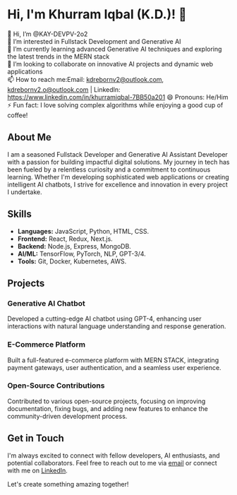 # Hi, I'm Khurram Iqbal (K.D.)! 👋

👋 Hi, I’m @KAY-DEVPV-2o2  
👀 I’m interested in Fullstack Development and Generative AI  
🌱 I’m currently learning advanced Generative AI techniques and exploring the latest trends in the MERN stack  
💞️ I’m looking to collaborate on innovative AI projects and dynamic web applications  
📫 How to reach me:Email: kdrebornv2@outlook.com, kdrebornv2.o@outlook.com | LinkedIn: https://www.linkedin.com/in/khurramiqbal-7BB50a201
😄 Pronouns: He/Him  
⚡ Fun fact: I love solving complex algorithms while enjoying a good cup of coffee!

## About Me

I am a seasoned Fullstack Developer and Generative AI Assistant Developer with a passion for building impactful digital solutions. My journey in tech has been fueled by a relentless curiosity and a commitment to continuous learning. Whether I'm developing sophisticated web applications or creating intelligent AI chatbots, I strive for excellence and innovation in every project I undertake.

## Skills

- **Languages:** JavaScript, Python, HTML, CSS.
- **Frontend:** React, Redux, Next.js.
- **Backend:** Node.js, Express, MongoDB.
- **AI/ML:** TensorFlow, PyTorch, NLP, GPT-3/4.
- **Tools:** Git, Docker, Kubernetes, AWS.

## Projects

### Generative AI Chatbot
Developed a cutting-edge AI chatbot using GPT-4, enhancing user interactions with natural language understanding and response generation.

### E-Commerce Platform
Built a full-featured e-commerce platform with MERN STACK, integrating payment gateways, user authentication, and a seamless user experience.

### Open-Source Contributions
Contributed to various open-source projects, focusing on improving documentation, fixing bugs, and adding new features to enhance the community-driven development process.

## Get in Touch

I'm always excited to connect with fellow developers, AI enthusiasts, and potential collaborators. Feel free to reach out to me via [email](mailto:khurram.iqbal@example.com) or connect with me on [LinkedIn](https://www.linkedin.com/in/khurram-iqbal/).

Let's create something amazing together!
